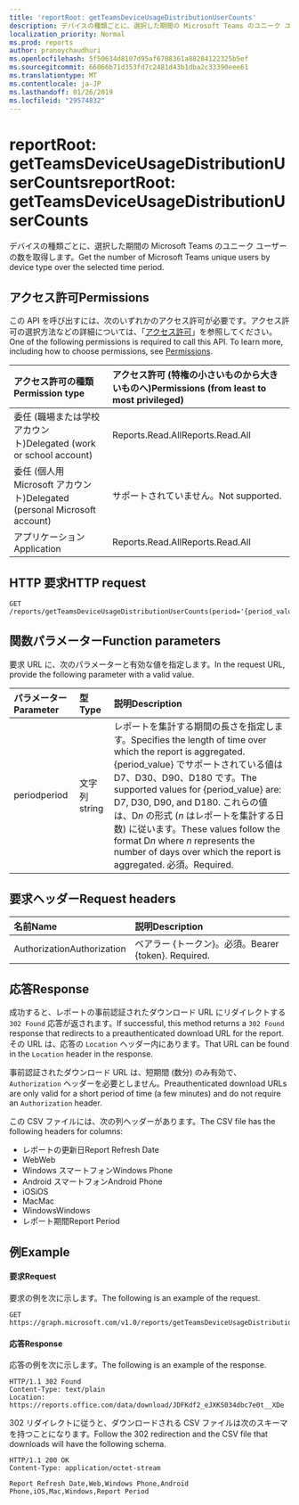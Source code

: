```yaml
---
title: 'reportRoot: getTeamsDeviceUsageDistributionUserCounts'
description: デバイスの種類ごとに、選択した期間の Microsoft Teams のユニーク ユーザーの数を取得します。
localization_priority: Normal
ms.prod: reports
author: pranoychaudhuri
ms.openlocfilehash: 5f50634d8107d95af6708361a88284122325b5ef
ms.sourcegitcommit: 66066b71d353fd7c2481d43b1dba2c33390eee61
ms.translationtype: MT
ms.contentlocale: ja-JP
ms.lasthandoff: 01/26/2019
ms.locfileid: "29574832"
---
```

# <a name="reportroot-getteamsdeviceusagedistributionusercounts"></a><span data-ttu-id="8a8f4-103">reportRoot: getTeamsDeviceUsageDistributionUserCounts</span><span class="sxs-lookup"><span data-stu-id="8a8f4-103">reportRoot: getTeamsDeviceUsageDistributionUserCounts</span></span>

<span data-ttu-id="8a8f4-104">デバイスの種類ごとに、選択した期間の Microsoft Teams のユニーク ユーザーの数を取得します。</span><span class="sxs-lookup"><span data-stu-id="8a8f4-104">Get the number of Microsoft Teams unique users by device type over the selected time period.</span></span>

## <a name="permissions"></a><span data-ttu-id="8a8f4-105">アクセス許可</span><span class="sxs-lookup"><span data-stu-id="8a8f4-105">Permissions</span></span>

<span data-ttu-id="8a8f4-p101">この API を呼び出すには、次のいずれかのアクセス許可が必要です。アクセス許可の選択方法などの詳細については、「[アクセス許可](/graph/permissions-reference)」を参照してください。</span><span class="sxs-lookup"><span data-stu-id="8a8f4-p101">One of the following permissions is required to call this API. To learn more, including how to choose permissions, see [Permissions](/graph/permissions-reference).</span></span>

| <span data-ttu-id="8a8f4-108">アクセス許可の種類</span><span class="sxs-lookup"><span data-stu-id="8a8f4-108">Permission type</span></span>                        | <span data-ttu-id="8a8f4-109">アクセス許可 (特権の小さいものから大きいものへ)</span><span class="sxs-lookup"><span data-stu-id="8a8f4-109">Permissions (from least to most privileged)</span></span> |
| :------------------------------------- | :--------------------------------------- |
| <span data-ttu-id="8a8f4-110">委任 (職場または学校アカウント)</span><span class="sxs-lookup"><span data-stu-id="8a8f4-110">Delegated (work or school account)</span></span>     | <span data-ttu-id="8a8f4-111">Reports.Read.All</span><span class="sxs-lookup"><span data-stu-id="8a8f4-111">Reports.Read.All</span></span>                         |
| <span data-ttu-id="8a8f4-112">委任 (個人用 Microsoft アカウント)</span><span class="sxs-lookup"><span data-stu-id="8a8f4-112">Delegated (personal Microsoft account)</span></span> | <span data-ttu-id="8a8f4-113">サポートされていません。</span><span class="sxs-lookup"><span data-stu-id="8a8f4-113">Not supported.</span></span>                           |
| <span data-ttu-id="8a8f4-114">アプリケーション</span><span class="sxs-lookup"><span data-stu-id="8a8f4-114">Application</span></span>                            | <span data-ttu-id="8a8f4-115">Reports.Read.All</span><span class="sxs-lookup"><span data-stu-id="8a8f4-115">Reports.Read.All</span></span>                         |

## <a name="http-request"></a><span data-ttu-id="8a8f4-116">HTTP 要求</span><span class="sxs-lookup"><span data-stu-id="8a8f4-116">HTTP request</span></span>

<!-- { "blockType": "ignored" } -->

```http
GET /reports/getTeamsDeviceUsageDistributionUserCounts(period='{period_value}')
```

## <a name="function-parameters"></a><span data-ttu-id="8a8f4-117">関数パラメーター</span><span class="sxs-lookup"><span data-stu-id="8a8f4-117">Function parameters</span></span>

<span data-ttu-id="8a8f4-118">要求 URL に、次のパラメーターと有効な値を指定します。</span><span class="sxs-lookup"><span data-stu-id="8a8f4-118">In the request URL, provide the following parameter with a valid value.</span></span>

| <span data-ttu-id="8a8f4-119">パラメーター</span><span class="sxs-lookup"><span data-stu-id="8a8f4-119">Parameter</span></span> | <span data-ttu-id="8a8f4-120">型</span><span class="sxs-lookup"><span data-stu-id="8a8f4-120">Type</span></span>   | <span data-ttu-id="8a8f4-121">説明</span><span class="sxs-lookup"><span data-stu-id="8a8f4-121">Description</span></span>                              |
| :-------- | :----- | :--------------------------------------- |
| <span data-ttu-id="8a8f4-122">period</span><span class="sxs-lookup"><span data-stu-id="8a8f4-122">period</span></span>    | <span data-ttu-id="8a8f4-123">文字列</span><span class="sxs-lookup"><span data-stu-id="8a8f4-123">string</span></span> | <span data-ttu-id="8a8f4-124">レポートを集計する期間の長さを指定します。</span><span class="sxs-lookup"><span data-stu-id="8a8f4-124">Specifies the length of time over which the report is aggregated.</span></span> <span data-ttu-id="8a8f4-125">{period_value} でサポートされている値は D7、D30、D90、D180 です。</span><span class="sxs-lookup"><span data-stu-id="8a8f4-125">The supported values for {period_value} are: D7, D30, D90, and D180.</span></span> <span data-ttu-id="8a8f4-126">これらの値は、D*n* の形式 (*n* はレポートを集計する日数) に従います。</span><span class="sxs-lookup"><span data-stu-id="8a8f4-126">These values follow the format D*n* where *n* represents the number of days over which the report is aggregated.</span></span> <span data-ttu-id="8a8f4-127">必須。</span><span class="sxs-lookup"><span data-stu-id="8a8f4-127">Required.</span></span> |

## <a name="request-headers"></a><span data-ttu-id="8a8f4-128">要求ヘッダー</span><span class="sxs-lookup"><span data-stu-id="8a8f4-128">Request headers</span></span>

| <span data-ttu-id="8a8f4-129">名前</span><span class="sxs-lookup"><span data-stu-id="8a8f4-129">Name</span></span>          | <span data-ttu-id="8a8f4-130">説明</span><span class="sxs-lookup"><span data-stu-id="8a8f4-130">Description</span></span>               |
| :------------ | :------------------------ |
| <span data-ttu-id="8a8f4-131">Authorization</span><span class="sxs-lookup"><span data-stu-id="8a8f4-131">Authorization</span></span> | <span data-ttu-id="8a8f4-p103">ベアラー {トークン}。必須。</span><span class="sxs-lookup"><span data-stu-id="8a8f4-p103">Bearer {token}. Required.</span></span> |

## <a name="response"></a><span data-ttu-id="8a8f4-134">応答</span><span class="sxs-lookup"><span data-stu-id="8a8f4-134">Response</span></span>

<span data-ttu-id="8a8f4-135">成功すると、レポートの事前認証されたダウンロード URL にリダイレクトする `302 Found` 応答が返されます。</span><span class="sxs-lookup"><span data-stu-id="8a8f4-135">If successful, this method returns a `302 Found` response that redirects to a preauthenticated download URL for the report.</span></span> <span data-ttu-id="8a8f4-136">その URL は、応答の `Location` ヘッダー内にあります。</span><span class="sxs-lookup"><span data-stu-id="8a8f4-136">That URL can be found in the `Location` header in the response.</span></span>

<span data-ttu-id="8a8f4-137">事前認証されたダウンロード URL は、短期間 (数分) のみ有効で、`Authorization` ヘッダーを必要としません。</span><span class="sxs-lookup"><span data-stu-id="8a8f4-137">Preauthenticated download URLs are only valid for a short period of time (a few minutes) and do not require an `Authorization` header.</span></span>

<span data-ttu-id="8a8f4-138">この CSV ファイルには、次の列ヘッダーがあります。</span><span class="sxs-lookup"><span data-stu-id="8a8f4-138">The CSV file has the following headers for columns:</span></span>

- <span data-ttu-id="8a8f4-139">レポートの更新日</span><span class="sxs-lookup"><span data-stu-id="8a8f4-139">Report Refresh Date</span></span>
- <span data-ttu-id="8a8f4-140">Web</span><span class="sxs-lookup"><span data-stu-id="8a8f4-140">Web</span></span>
- <span data-ttu-id="8a8f4-141">Windows スマートフォン</span><span class="sxs-lookup"><span data-stu-id="8a8f4-141">Windows Phone</span></span>
- <span data-ttu-id="8a8f4-142">Android スマートフォン</span><span class="sxs-lookup"><span data-stu-id="8a8f4-142">Android Phone</span></span>
- <span data-ttu-id="8a8f4-143">iOS</span><span class="sxs-lookup"><span data-stu-id="8a8f4-143">iOS</span></span>
- <span data-ttu-id="8a8f4-144">Mac</span><span class="sxs-lookup"><span data-stu-id="8a8f4-144">Mac</span></span>
- <span data-ttu-id="8a8f4-145">Windows</span><span class="sxs-lookup"><span data-stu-id="8a8f4-145">Windows</span></span>
- <span data-ttu-id="8a8f4-146">レポート期間</span><span class="sxs-lookup"><span data-stu-id="8a8f4-146">Report Period</span></span>

## <a name="example"></a><span data-ttu-id="8a8f4-147">例</span><span class="sxs-lookup"><span data-stu-id="8a8f4-147">Example</span></span>

#### <a name="request"></a><span data-ttu-id="8a8f4-148">要求</span><span class="sxs-lookup"><span data-stu-id="8a8f4-148">Request</span></span>

<span data-ttu-id="8a8f4-149">要求の例を次に示します。</span><span class="sxs-lookup"><span data-stu-id="8a8f4-149">The following is an example of the request.</span></span>

<!-- {
  "blockType": "request",
  "name": "reportroot_getteamsdeviceusagedistributionusercounts"
}-->

```http
GET https://graph.microsoft.com/v1.0/reports/getTeamsDeviceUsageDistributionUserCounts(period='D7')
```

#### <a name="response"></a><span data-ttu-id="8a8f4-150">応答</span><span class="sxs-lookup"><span data-stu-id="8a8f4-150">Response</span></span>

<span data-ttu-id="8a8f4-151">応答の例を次に示します。</span><span class="sxs-lookup"><span data-stu-id="8a8f4-151">The following is an example of the response.</span></span>

<!-- {
  "blockType": "response",
  "truncated": true,
  "@odata.type": "microsoft.graph.report"
} -->

```http
HTTP/1.1 302 Found
Content-Type: text/plain
Location: https://reports.office.com/data/download/JDFKdf2_eJXKS034dbc7e0t__XDe
```

<span data-ttu-id="8a8f4-152">302 リダイレクトに従うと、ダウンロードされる CSV ファイルは次のスキーマを持つことになります。</span><span class="sxs-lookup"><span data-stu-id="8a8f4-152">Follow the 302 redirection and the CSV file that downloads will have the following schema.</span></span>

<!-- { "blockType": "ignored" } --> 

```http
HTTP/1.1 200 OK
Content-Type: application/octet-stream

Report Refresh Date,Web,Windows Phone,Android Phone,iOS,Mac,Windows,Report Period
```
